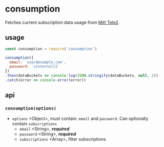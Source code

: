 # consumption

Fetches current subscription data usage from [Mitt Tele2](https://www.tele2.se/mitt-tele2).

## usage

```javascript
const consumption = require(`consumption`)

consumption({
  email: `user@example.com`,
  password: `vinternoll2`
})
.then(dataBuckets => console.log(JSON.stringify(dataBuckets, null, 2)))
.catch(error => console.error(error))
```

## api

### `consumption(options)`

- `options` &lt;Object&gt;, must contain: `email` and `password`. Can optionally contain `subscriptions`
  - `email` &lt;String&gt;, ***required***
  - `password` &lt;String&gt;, ***required***
  - `subscriptions` &lt;Array&gt;, filter subscriptions
